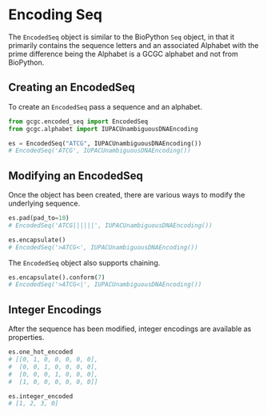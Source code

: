 # Encoding Seq

The `EncodedSeq` object is similar to the BioPython `Seq` object, in that it primarily contains the
sequence letters and an associated Alphabet with the prime difference being the Alphabet is a GCGC
alphabet and not from BioPython.

## Creating an EncodedSeq

To create an `EncodedSeq` pass a sequence and an alphabet.

```python
from gcgc.encoded_seq import EncodedSeq
from gcgc.alphabet import IUPACUnambiguousDNAEncoding

es = EncodedSeq("ATCG", IUPACUnambiguousDNAEncoding())
# EncodedSeq('ATCG', IUPACUnambiguousDNAEncoding())
```

## Modifying an EncodedSeq

Once the object has been created, there are various ways to modify the underlying sequence.

```python
es.pad(pad_to=10)
# EncodedSeq('ATCG||||||', IUPACUnambiguousDNAEncoding())

es.encapsulate()
# EncodedSeq('>ATCG<', IUPACUnambiguousDNAEncoding())
```

The `EncodedSeq` object also supports chaining.

```python
es.encapsulate().conform(7)
# EncodedSeq('>ATCG<|', IUPACUnambiguousDNAEncoding())
```

## Integer Encodings

After the sequence has been modified, integer encodings are available as properties.

```python
es.one_hot_encoded
# [[0, 1, 0, 0, 0, 0, 0],
#  [0, 0, 1, 0, 0, 0, 0],
#  [0, 0, 0, 1, 0, 0, 0],
#  [1, 0, 0, 0, 0, 0, 0]]

es.integer_encoded
# [1, 2, 3, 0]
```
